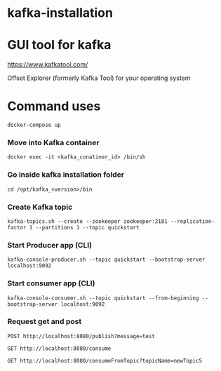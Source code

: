 # kafka-installation

# GUI tool for kafka
https://www.kafkatool.com/   

Offset Explorer (formerly Kafka Tool) for your operating system


# Command uses 
```docker-compose up```
### Move into Kafka container
```docker exec -it <kafka_conatiner_id> /bin/sh```
### Go inside kafka installation folder
```cd /opt/kafka_<version>/bin```
### Create Kafka topic
```kafka-topics.sh --create --zookeeper zookeeper:2181 --replication-factor 1 --partitions 1 --topic quickstart```
### Start Producer app (CLI)
```kafka-console-producer.sh --topic quickstart --bootstrap-server localhost:9092```
### Start consumer app (CLI)
```kafka-console-consumer.sh --topic quickstart --from-beginning --bootstrap-server localhost:9092```

### Request get and post
```POST http://localhost:8080/publish?message=test```

```GET http://localhost:8080/consume```

```GET http://localhost:8080/consumeFromTopic?topicName=newTopic5```



